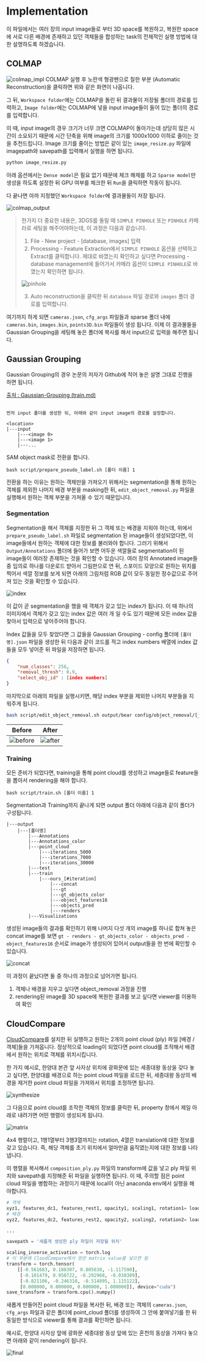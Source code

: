 # Implementation

이 파일에서는 여러 장의 input image들로 부터 3D space를 복원하고, 복원한 space에 서로 다른 배경에 존재하고 있던 객체들을 합성하는 task의 전체적인 실행 방법에 대한 설명하도록 하겠습니다.

## COLMAP

![colmap_impl](https://github.com/user-attachments/assets/3ff5ada5-af43-4141-8571-63d6735b69b0)
COLMAP 실행 후 노란색 형광펜으로 칠한 부분 (Automatic Reconstruction)을 클릭하면 위와 같은 화면이 나옵니다.

그 뒤, ```Workspace folder```에는 COLMAP을 돌린 뒤 결과물이 저장될 폴더의 경로를 입력하고, ```Image folder```에는 COLMAP에 넣을 input image들이 들어 있는 폴더의 경로를 입력합니다.

이 때, input image의 경우 크기가 너무 크면 COLMAP이 돌아가는데 상당히 많은 시간이 소요되기 때문에 시간 단축을 위해 image의 크기를 1000x1000 이하로 줄이는 것을 추천드립니다. Image 크기를 줄이는 방법은 같이 있는 ```image_resize.py``` 파일에 imagepath와 savepath를 입력해서 실행을 하면 됩니다.

```python
python image_resize.py
```

아래 옵션에서는 ```Dense model```은 필요 없기 때문에 체크 해제를 하고 ```Sparse model```만 생성을 하도록 설정한 뒤 GPU 여부를 체크한 뒤 ```Run```을 클릭하면 작동이 됩니다.

다 끝나면 아까 지정했던 ```Workspace folder```에 결과물들이 저장 됩니다.

![colmap_output](https://github.com/user-attachments/assets/9bdb6a1b-47e0-45ce-b407-f351c843a957)

> 한가지 더 중요한 내용은, 3DGS를 돌릴 때 ```SIMPLE PINHOLE``` 또는 ```PINHOLE``` 카메라로 세팅을 해주어야하는데, 이 과정은 다음과 같습니다.
> 
>1. File - New project - [database, images] 입력
>2. Processing - Feature Extraction에서 ```SIMPLE PINHOLE``` 옵션을 선택하고 Extract를 클릭합니다. 제대로 바꼈는지 확인하고 싶다면 Processing - database management에 들어가서 카메라 옵션이 ```SIMPLE PINHOLE```로 바꼈는지 확인하면 됩니다.
> 
> ![pinhole](https://github.com/hjpark83/Capstone-SW-Project/blob/main/explain_images/pinhole.png)
>
>3. Auto reconstruction을 클릭한 뒤 ```database``` 파일 경로와 ```images``` 폴더 경로를 입력합니다.

여기까지 하게 되면 ```cameras.json```, ```cfg_args``` 파일들과 sparse 폴더 내에 ```cameras.bin```, ```images.bin```, ```points3D.bin``` 파일들이 생성 됩니다.
이제 이 결과물들을 Gaussian Grouping을 세팅해 놓은 폴더에 복사를 해서 input으로 입력을 해주면 됩니다.

## Gaussian Grouping

Gaussian Grouping의 경우 논문의 저자가 Github에 적어 놓은 설명 그대로 진행을 하면 됩니다.

[출처 : Gaussian-Grouping (train.md)](https://github.com/lkeab/gaussian-grouping/blob/main/docs/train.md?plain=1)

```

먼저 input 폴더를 생성한 뒤, 아래와 같이 input image의 경로를 설정합니다.

<location>
|---input
    |---<image 0>
    |---<image 1>
    |---...
```

SAM object mask로 전환을 합니다.

```
bash script/prepare_pseudo_label.sh [폴더 이름] 1
```

전환을 하는 이유는 원하는 객체만을 가져오기 위해서는 segmentation을 통해 원하는 객체를 제외한 나머지 배경 부분을 masking한 뒤, ```edit_object_removal.py``` 파일을 실행해서 원하는 객체 부분을 가져올 수 있기 때문입니다.

### Segmentation

Segmentation을 해서 객체를 지정한 뒤 그 객체 또는 배경을 지워야 하는데, 위에서 ```prepare_pseudo_label.sh``` 파일로 segmentation 된 image들이 생성되었다면, 이 image들에서 원하는 객체에 대한 정보를 불러와야 합니다. 그러기 위해서 ```Output/Annotations``` 폴더에 들어가 보면 어두운 색깔들로 segmentation이 된 image들이 여러장 존재하는 것을 확인할 수 있습니다. 여러 장의 Annotated image들 중 임의로 하나를 다운로드 받아서 그림판으로 연 뒤, 스포이드 모양으로 원하는 위치를 찍어서 색깔 정보를 보게 되면 아래의 그림처럼 RGB 값이 모두 동일한 정수값으로 주어져 있는 것을 확인할 수 있습니다.

![index](https://github.com/hjpark83/Capstone-SW-Project/blob/main/explain_images/index.png)

이 값이 곧 segmentation을 했을 때 객체가 갖고 있는 index가 됩니다. 이 때 하나의 이미지에서 객체가 갖고 있는 index 값은 여러 개 일 수도 있기 때문에 모든 index 값을 찾아서 입력으로 넣어주어야 합니다.

Index 값들을 모두 찾았다면 그 값들을 Gaussian Grouping - config 폴더에 ```[폴더명].json``` 파일을 생성한 뒤 다음과 같이 코드를 적고 index numbers 배열에 index 값들을 모두 넣어준 뒤 파일을 저장하면 됩니다.

```json
{
    "num_classes": 256,
    "removal_thresh": 0.9,
    "select_obj_id" : [index numbers]
}
```

마지막으로 아래의 파일을 실행시키면, 해당 index 부분을 제외한 나머지 부분들을 지워주게 됩니다.

```bash
bash script/edit_object_removal.sh output/bear config/object_removal/[json파일 이름].json
```

|Before|After|
|:--:|:--:|
|![before](https://github.com/hjpark83/Capstone-SW-Project/blob/main/explain_images/before.jpg)|![after](https://github.com/hjpark83/Capstone-SW-Project/blob/main/explain_images/after.jpg)|


### Training

모든 준비가 되었다면, training을 통해 point cloud를 생성하고 image들로 feature들을 뽑아서 rendering을 해야 합니다.

```
bash script/train.sh [폴더 이름] 1
```

Segmentation과 Training까지 끝나게 되면 output 폴더 아래에 다음과 같이 폴더가 구성됩니다.

```
|---output
    |---[폴더명]
        |---Annotations
        |---Annotations_color
        |---point_cloud
            |---iterations_5000
            |---iterations_7000
            |---iterations_30000
        |---test
        |---train
            |---ours_[#iteration]
                |---concat
                |---gt
                |---gt_objects_color
                |---object_features16
                |---objects_pred
                |---renders
        |---Visualizations
```

생성된 image들의 결과를 확인하기 위해 나머지 다섯 개의 image를 하나로 합쳐 놓은 concat image를 보면 ```gt - renders - gt_objects_color - objects_pred - object_features16``` 순서로 image가 생성되어 있어서 output들을 한 번에 확인할 수 있습니다.

![concat](https://github.com/hjpark83/Capstone-SW-Project/blob/main/explain_images/concat.jpg)

이 과정이 끝났다면 둘 중 하나의 과정으로 넘어가면 됩니다.

1. 객체나 배경을 지우고 싶다면 object_removal 과정을 진행
2. rendering된 image를 3D space에 복원한 결과를 보고 싶다면 viewer를 이용하여 확인

## CloudCompare

[CloudCompare](https://www.danielgm.net/cc/)를 설치한 뒤 실행하고 원하는 2개의 point cloud (ply) 파일 [배경 / 객체]들을 가져옵니다.
정상적으로 loading이 되었다면 point cloud를 조작해서 배경에서 원하는 위치로 객체를 위치시킵니다.

한 가지 예시로, 한양대 본관 앞 사자상 위치에 광화문에 있는 세종대왕 동상을 갖다 놓고 싶다면, 한양대를 배경으로 하는 point cloud 파일을 로드한 뒤, 세종대왕 동상의 배경을 제거한 point cloud 파일을 가져와서 위치를 조정하면 됩니다.

![synthesize](https://github.com/hjpark83/Capstone-SW-Project/blob/main/explain_images/cloudcpr.png)

그 다음으로 point cloud를 조작한 객체의 정보를 클릭한 뒤, property 창에서 제일 아래로 내려가면 어떤 행렬이 생성되게 됩니다.

![matrix](https://github.com/hjpark83/Capstone-SW-Project/blob/main/explain_images/image.png)

4x4 행렬이고, 1행1열부터 3행3열까지는 rotation, 4열은 translation에 대한 정보를 갖고 있습니다. 즉, 해당 객체를 초기 위치에서 얼마만큼 움직였는지에 대한 정보를 나타냅니다.

이 행렬을 복사해서 ```composition_ply.py``` 파일의 transform에 값을 넣고 ply 파일 위치와 savepath를 지정해준 뒤 파일을 실행하면 됩니다. 이 때, 주의할 점은 point cloud 파일을 병합하는 과정이기 때문에 local이 아닌 anaconda env에서 실행을 해야합니다.

```python
# 객체
xyz1, features_dc1, features_rest1, opacity1, scaling1, rotation1= load_ply("path to object ply")
# 배경
xyz2, features_dc2, features_rest2, opacity2, scaling2, rotation2= load_ply("path to background ply")

...

savepath = '새롭게 생성한 ply 파일이 저장될 위치'

scaling_inverse_activation = torch.log
# 이 부분에 CloudCompare에서 얻은 matrix value를 넣으면 됨
transform = torch.tensor(
    [[-0.561683, 0.188307, 0.805638, -1.117590],
     [-0.101479, 0.950722, -0.292968, -0.038309],
     [-0.821106, -0.246310, -0.514895, 1.115122],
     [0.000000, 0.000000, 0.000000, 1.000000]], device="cuda")
save_transform = transform.cpu().numpy()
```

새롭게 만들어진 point cloud 파일을 복사한 뒤, 배경 또는 객체의 ```cameras.json```, ```cfg_args``` 파일과 같은 폴더에 point_cloud 폴더를 생성하여 그 안에 붙여넣기를 한 뒤 동일한 방식으로 viewer를 통해 결과를 확인하면 됩니다.

예시로, 한양대 사자상 앞에 광화문 세종대왕 동상 앞에 있는 혼천의 동상을 가져다 놓으면 아래와 같이 rendering이 됩니다.

![final](https://github.com/hjpark83/Capstone-SW-Project/blob/main/explain_images/final.png)

